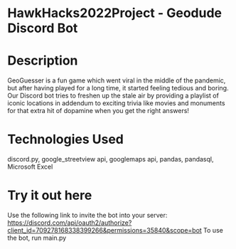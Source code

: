 # HawkHacks2022Project - Geodude Discord Bot

# Description
GeoGuesser is a fun game which went viral in the middle of the pandemic, but after having played for a long time, it started feeling tedious and boring. Our Discord bot tries to freshen up the stale air by providing a playlist of iconic locations in addendum to exciting trivia like movies and monuments for that extra hit of dopamine when you get the right answers!

# Technologies Used
discord.py, google_streetview api, googlemaps api, pandas, pandasql, Microsoft Excel

# Try it out here
Use the following link to invite the bot into your server:
https://discord.com/api/oauth2/authorize?client_id=709278168338399266&permissions=35840&scope=bot
To use the bot, run main.py
